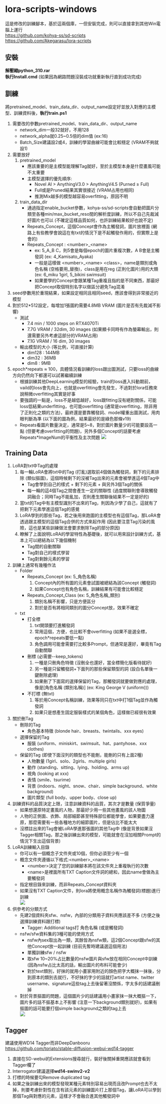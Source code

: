 # lora-scripts-windows
這是修改的訓練腳本，基於這兩個庫，一但安裝完成，則可以直接拿到其他Win電腦上運行<br>
https://github.com/kohya-ss/sd-scripts<br>
https://github.com/Akegarasu/lora-scripts

## 安裝
**解壓縮python_310.rar**<br>
**執行Install.cmd** (如果因為網路問題沒裝成功就重新執行直到成功完成)

## 訓練
將pretrained_model、train_data_dir、output_name設定好並放入對應的主模型、訓練資料後，**執行train.ps1**

1. 需要改的參數pretrained_model、train_data_dir、output_name
   - network_dim一般32就好，不用128
   - network_alpha就0.25~0.5倍的dim值 (ex:16)
   - Batch_Size建議設2或4，訓練的學習曲線可能會比較穩定 (VRAM不夠就設1)
2. 需要放好
   1. pretrained_model
      - 應該重要的是主模型能理解Tag就好，至於主模型本身是什麼畫風可能不太重要
      - 主模型選擇的優先順序:
         - Novel AI > AnythingV3.0 > AnythingV4.5 (Purned ≥ Full)
         - Full或是Pruned結果其實很接近 (VRAM占用也相同)
         - 推測Mix越多的模型越容易overfitting，原因不明
   2. train_data_dir
      - 通過指定enable_bucket參數，kohya-ss/sd-scripts會自動把圖片分類至各種min/max_bucket_reso間的解析度訓練，所以不自己先裁減好圖片也可以 (不確定這樣品質如何，也許訓練結果較好也說不定)
      - Repeats_Concept，這個Concept會作為主觸發詞，圖片放裡面 (網路上有些教學會說這在有txt的情況下是不起觸發作用的，但實際上是會的)
      - Repeats_Concept : \<number>\_\<name>
        - ex: 5\_A\_B C，則5會是每個epoch的圖片重複次數，A B會是主觸發詞 (ex: 4_Kamisato_Ayaka)
        - 一般是這樣做 \<number>\_\<name> \<class>，name是類別或角色名稱 (空格要用_替換)，class是用在reg (正則化圖片)用的大類 (ex: 6_miku 1girl, 5_bikini swimsuit)
        - 如果要學的Concept會跟某種Tag重複且指的是不同東西，那最好把Concept取個特別名字以做區分避免Tag混淆
3. seed參數用於重現結果，如果設定相同且相同seed，應該會得到非常接近的模型
4. 對於512*512設定，每增加1張圖約需要4.8MB VRAM (圖片是否有先裁減不影響)
   - 測試
      - 7.4 min / 1000 steps on RTX4070Ti
      - 7.7G VRAM / 32dim, 30 images (如果顯卡同時有作為螢幕輸出，則還需要另外考慮這部分的VRAM占用)
      - 7.1G VRAM / 16 dim, 30 images
   - 輸出模型的大小 (等比例，可直接計算)
      - dim128 : 144MB
      - dim32 : 36MB
      - dim8 : 9MB
5. epoch*repeats ≈ 100，具體情況看訓練的loss跟出圖測試，只要loss的曲線方向仍然向下都還可以試著繼續訓練
   - 根據訓練其他DeepLearning模型的經驗，train的loss進入抖動期前，vaild的loss會先向上，也就是overfitting會先發生，不過對於lora任務來說稍微overfitting其實是好事
   - 要強調的一點是，loss不是越低越好，loss跟fitting沒有絕對關係，可能loss低結果underfitting，也可能overfitting (通常是overfitting，除非用了正則化之類的方法)，最終還是要靠觸發詞、model權重出圖測試，用肉眼判斷為準 (以下面的圖為例，結果最好的是綠色那條v19)
   - Repeats看圖片數量決定，通常是5~8，對於圖片數量少的可能要設高一點 (但要考慮overfitting的問題)，另外多個Concept的話要考慮Repeats*ImageNum的平衡性及主次問題
   ![](https://user-images.githubusercontent.com/33422418/224232520-89815474-0bfb-4b84-8f10-8bdae35692b4.png)

## Training Data
1. LoRA對txt中Tag的處理
   1. 每一輪LoRA會將txt中的Tag (打亂)選取前4個做為觸發詞，剩下的元素排除 (類似摳圖)，這個時候剩下的沒被Tag出來的元素會被學進這4個Tag中
      - Tag會學到自己的樣式 + 剩下的元素 + 與另外3個Tag的關係
      - 每一輪的這4個Tag之間會產生一定的關聯性 (過度關聯則會導致觸發詞融合；同時Tag不能亂加，否則產生關聯後結果不一定是好的)
   2. 當txt的Tag中有主模型識別不出來的Tag，則因為少學了自己，這就有了把剩下元素學進這個Tag的感覺
   3. LoRA學到的那些Tag，若之後用來跑圖的主模型也有這個Tag，那LoRA會透過跟主模型的這個Tag合併的方式來起作用 (因此要注意Tag污染的風險，這也是某些訓練做法會要求刪除Tag的部分原因)
   4. 瞭解了上面說明LoRA的學習特性為基礎後，就可以用來設計訓練方式，基本上可以總結為以下幾個機制
      - Tag間的自動關聯
      - Tag對自己的樣式學習
      - Tag對剩餘元素的學習
2. 訓練上通常有幾種作法
   - Folder
      - Repeats_Concept (ex: 5_角色名稱)
         1. Concept內的所有圖的元素會試圖被總結為該Concept (觸發詞)
         2. 如果Concept也有角色名稱，訓練結果有可能會比較穩定
      - Repeats_Concept_Class (ex: 5_角色名稱_類別)
         1. 類別名稱不影響，只是方便區分
         2. 對於是否有將相同類別的圖分Concept放，效果不確定
   - txt
      - 打全標
         1. txt開頭要打進觸發詞
         2. 常用這個，方便，也比較不會overfitting (如果不是選全標，epoch*repeats要低一點)
         3. 角色調用可能會需要打比較多Prompt，但通常是還好，畢竟有Tag自動關聯
      - 刪標 (必需要--keep_tokens)
         1. 一種是只刪角色特徵 (沒刪全也還好，當全標簡化版看待就好)
         2. 另一種是只留觸發詞+下面列的那些保留類型的詞 (設白名單後一鍵刪除處理)
         3. 如果刪了下面寫的選擇保留的Tag，那觸發詞就要做對應的處理，像是[角色名稱 (類別名稱)] (ex: King George V (uniform)))
      - 不打標 (無txt)
         1. 等於用Concept名稱訓練，效果等同只在txt中打1個Tag並作為觸發詞
         2. 如果只是想產生固定服裝樣式的某個角色，這樣做已經很有效果
3. 關於刪Tag
   - 刪除的Tag
      - 角色基本特徵 (blonde hair、breasts、twintails、xxx eyes)
   - 選擇保留的Tag
      - 服裝 (uniform、miniskirt、swimsuit、hat、pantyhose、xxx clothes)
   - 保留的Tag (即使下面沒列的類型也不能刪，能刪的只有上面2種)
      - 人物數量 (1girl、solo、2girls、multiple girls)
      - 動作 (standing、sitting、lying、holding、arms up)
      - 視角 (looking at xxx)
      - 表情 (smile、tsurime)
      - 背景 (indoors、night、snow、chair、simple background、white background)
      - 圖片類型 (full body、upper body、close up)
4. 訓練資料的品質決定上限，注意訓練資料的品質，其次才是數量 (保質爭量)
   - 如果想還原特定畫風的人物，那最好少用一些其他畫風的該人物圖
   - 人物的正側面、衣飾、局部細節甚至特殊部位都能學會，如果要盡力還原，那麼需要有一些各種地方的細節圖片，但是佔比不能太大
   - 沒標註出來的Tag會被LoRA學進那張圖的其他Tag中 (像是背景如果沒Tagger相關Tag，那之後訓練出來的模型，可能就會在沒加相關Prompt的情況下生出這個背景)
5. LoRA訓練輸入目錄
   - 你可以有一個概念子文件夾或10個，但你必須至少有一個
   - 概念文件夾遵循以下格式:\<number>\_\<name>
      - \<number>決定了您的訓練腳本將在該文件夾上重複執行的次數
      - \<name>是裡面所有TXT Caption文件詞的總和，因此name會做為主要觸發詞
   - 指定根目錄來訓練，而非Repeats_Concept資料夾
   - 如果沒有TXT Caption文件，則lora將使用概念名稱作為觸發詞(標題)進行訓練<br>
![](https://user-images.githubusercontent.com/33422418/222901478-6b97e7d5-6192-4bea-b6c4-8d6f38d86967.png)
6. 供參考的分類方式
   - 先建2個資料夾sfw、nsfw，內部的分類用子資料夾應該差不多 (方便之後選擇訓練資料跟打標)
     - Tagger: Additional tags打 角色名稱 (或是觸發詞)
   - nsfw/sfw資料集的3種可能的使用方式
     - nsfw內sex取出為一類，其餘皆為nsfw類，這2個Concept跟sfw的其他Concept放一起訓練 (目前先暫時建議選這個用法)
     - 單獨訓練sfw / nsfw
     - 取sfw 10~20%占比數量的nsfw圖片與sfw放在相同Concept中訓練 (因為nsfw占比太高的話，輸出圖片的布料可能會少)
     - 對於text類別，好抹的就用小畫家用附近的顏色把字大概抹一抹後，分到原本的類別去就行，不好抹的字少的話就打artist name、twitter username、signature這些tag上去後留著沒關係，字太多的話建議刪掉
   - 對於背景摳圖的問題，這個圖片少的話建議用小畫家抹一抹大概摳一下，圖片多的話不摳基本上不影響 (注意一下background類別就好)，如果有摳圖的話可能要打個simple background之類的tag上去<br>
![](https://user-images.githubusercontent.com/33422418/222903603-9341423d-1750-4baa-bc68-ad05e51b4b6f.png)

## Tagger
建議使用WD14 Tagger而非DeepDanbooru<br>
https://github.com/toriato/stable-diffusion-webui-wd14-tagger

1. 直接在SD-webui的Extensions搜尋就行，裝好後關掉重開應該就會看到Tagger欄了
2. Interrogator建議選擇**wd14-swinv2-v2**
3. 打標的時候要勾Remove duplicated tag
4. 如果之後訓練出來的模型發現某種元素特別容易出現而且改Prompt也去不太掉，則要考慮針對性在含有該元素的訓練圖片打上那個Tag，讓LoRA可以學到那個Tag與對應的元素，這樣才不會融合進其他觸發詞中
